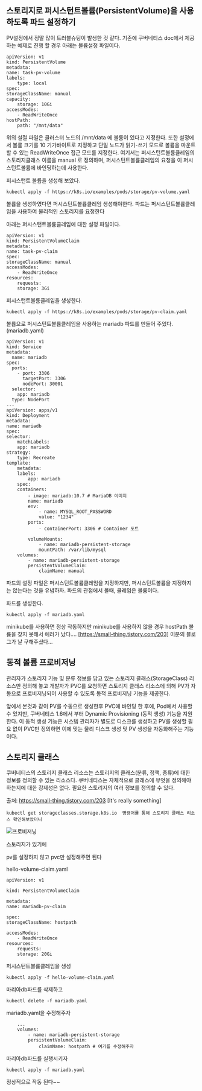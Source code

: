 ## 스토리지로 퍼시스턴트볼륨(PersistentVolume)을 사용하도록 파드 설정하기

PV설정에서 정말 많이 트러블슈팅이 발생한 것 같다. 기존에 쿠버네티스 doc에서 제공하는 예제로 진행 할 경우 아래는 볼륨설정 파일이다.

    apiVersion: v1
    kind: PersistentVolume
    metadata:
    name: task-pv-volume
    labels:
        type: local
    spec:
    storageClassName: manual
    capacity:
        storage: 10Gi
    accessModes:
        - ReadWriteOnce
    hostPath:
        path: "/mnt/data"

위의 설절 파일은 클러스터 노드의 /mnt/data 에 볼륨이 있다고 지정한다. 또한 설정에서 볼륨 크기를 10 기가바이트로 지정하고 단일 노드가 읽기-쓰기 모드로 볼륨을 마운트할 수 있는 ReadWriteOnce 접근 모드를 지정한다. 여기서는 퍼시스턴트볼륨클레임의 스토리지클래스 이름을 manual 로 정의하며, 퍼시스턴트볼륨클레임의 요청을 이 퍼시스턴트볼륨에 바인딩하는데 사용한다. 

퍼시스턴트 볼륨을 생성해 보았다.

    kubectl apply -f https://k8s.io/examples/pods/storage/pv-volume.yaml

볼륨을 생성하였다면 퍼시스턴트볼륨클레임 생성해야한다. 파드는 퍼시스턴트볼륨클레임을 사용하여 물리적인 스토리지를 요청한다

아래는 퍼시스턴트볼륨클레임에 대한 설정 파일이다.

    apiVersion: v1
    kind: PersistentVolumeClaim
    metadata:
    name: task-pv-claim
    spec:
    storageClassName: manual
    accessModes:
        - ReadWriteOnce
    resources:
        requests:
        storage: 3Gi

퍼시스턴트볼륨클레임을 생성한다.

    kubectl apply -f https://k8s.io/examples/pods/storage/pv-claim.yaml

볼륨으로 퍼시스턴트볼륨클레임을 사용하는 mariadb 파드를 만들어 주었다. (mariadb.yaml)

    apiVersion: v1
    kind: Service
    metadata:
      name: mariadb
    spec:
      ports:
        - port: 3306
          targetPort: 3306
          nodePort: 30001
      selector:
        app: mariadb
      type: NodePort
    ---
    apiVersion: apps/v1
    kind: Deployment
    metadata:
    name: mariadb
    spec:
    selector:
        matchLabels:
        app: mariadb
    strategy:
        type: Recreate
    template:
        metadata:
        labels:
            app: mariadb
        spec:
        containers:
            - image: mariadb:10.7 # MariaDB 이미지
            name: mariadb
            env:
                - name: MYSQL_ROOT_PASSWORD
                value: "1234"
            ports:
                - containerPort: 3306 # Container 포트

            volumeMounts:
                - name: mariadb-persistent-storage
                mountPath: /var/lib/mysql
        volumes:
            - name: mariadb-persistent-storage
            persistentVolumeClaim:
                claimName: manual

파드의 설정 파일은 퍼시스턴트볼륨클레임을 지정하지만, 퍼시스턴트볼륨을 지정하지는 않는다는 것을 유념하자. 파드의 관점에서 볼때, 클레임은 볼륨이다.

파드를 생성한다.

    kubectl apply -f mariadb.yaml


 minikube를 사용하면 정상 작동하지만 minikube를 사용하지 않을 경우 hostPath 볼륨을 찾지 못해서 에러가 났다....  [https://small-thing.tistory.com/203] 이분의 블로그가 날 구해주셨다...

## 동적 볼륨 프로비저닝

관리자가 스토리지 기능 및 분류 정보를 담고 있는 스토리지 클래스(StorageClass) 리소스만 정의해 놓고 개발자가 PVC를 요청하면 스토리지 클래스 리소스에 의해 PV가 자동으로 프로비저닝되어 사용할 수 있도록 동적 프로비저닝 기능을 제공한다. 

앞에서 본것과 같이 PV를 수동으로 생성한후 PVC에 바인딩 한 후에, Pod에서 사용할 수 있지만, 쿠버네티스 1.6에서 부터 Dynamic Provisioning (동적 생성) 기능을 지원한다. 이 동적 생성 기능은 시스템 관리자가 별도로 디스크를 생성하고 PV를 생성할 필요 없이 PVC만 정의하면 이에 맞는 물리 디스크 생성 및 PV 생성을 자동화해주는 기능이다.


## 스토리지 클래스

쿠버네티스의 스토리지 클래스 리소스는 스토리지의 클래스(분류, 정책, 종류)에 대한 정보를 정의할 수 있는 리소스다. 쿠버네티스는 자체적으로 클래스에 무엇을 정의해야 하는지에 대한 강제성은 없다. 필요한 스토리지의 여러 정보를 정의할 수 있다. 

출처: https://small-thing.tistory.com/203 [It's really something]


    kubectl get storageclasses.storage.k8s.io  명령어를 통해 스토리지 클래스 리소스 확인해보았더니 


![프로비저닝](https://user-images.githubusercontent.com/68090443/147855009-2347b91b-d94f-472a-adb0-32d2a5af9a5d.PNG)

스토리지가 있기에 

pv를 설정하지 않고 pvc만 설정해주면 된다

hello-volume-claim.yaml

    apiVersion: v1

    kind: PersistentVolumeClaim

    metadata:
    name: mariadb-pv-claim

    spec:
    storageClassName: hostpath

    accessModes:
        - ReadWriteOnce
    resources:
        requests:
        storage: 20Gi

퍼시스턴트볼륨클레임을 생성

    kubectl apply -f hello-volume-claim.yaml    

마리아db파드를 삭제하고 

    kubectl delete -f mariadb.yaml

mariadb.yaml을 수정해주자

        ...
        volumes:
            - name: mariadb-persistent-storage
            persistentVolumeClaim:
                claimName: hostpath # 여기를 수정해주자


마리아db파드를 실행시키자

    kubectl apply -f mariadb.yaml

정상적으로 작동 된다~~
